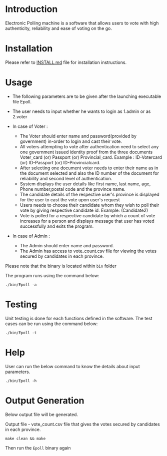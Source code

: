 # Introduction

Electronic Polling machine is a software that allows users to vote with high authenticity, reliability and ease of voting on the go.

# Installation

Please refer to [INSTALL.md](https://github.com/Epolling/Electronic_Polling_system/blob/dev/INSTALL.md) file for installation instructions.

# Usage

- The following parameters are to be given after the launching executable file Epoll.
- The user needs to input whether he wants to login as 1.admin or as 2.voter 

- In case of Voter :
  - The Voter should enter name and password(provided by government) in-order to login and cast their vote.
  - All voters attempting to vote after authentication need to select any one government issued identity proof from the three documents Voter_card (or) Passport (or) Provincial_card. Example : ID-Votercard (or) ID-Passport (or) ID-Provincialcard.
  - After selecting one document voter needs to enter their name as in the document selected and also the ID number of the document for reliability and second level of authentication.
  - System displays the user details like first name, last name, age, Phone number,postal code and the province name.
  - The candidate details of the respective user's province is displayed for the user to cast the vote upon user's request
  - Users needs to choose their candidate whom they wish to poll their vote by giving respective candidate id. Example: (Candidate2)
  - Vote is polled for a respective candidate by which a count of vote increases for a person and displays message that user has voted successfully and exits the program.

- In case of Admin : 
  - The Admin should enter name and password.
  - The Admin has access to vote_count.csv file for viewing the votes secured by candidates in each province.

  
Please note that the binary is located within `bin` folder

The program runs using the command below:

```
./bin/Epoll -a 
```

# Testing

Unit testing is done for each functions defined in the software. The test cases can be run using the command below:

```
./bin/Epoll -t
```

# Help

User can run the below command to know the details about input parameters.

```
./bin/Epoll -h
```

# Output Generation

Below output file will be generated. 

Output file - vote_count.csv file that gives the votes secured by candidates in each province.

```
make clean && make
```

Then run the `Epoll` binary again
